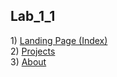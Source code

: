 <h2>Lab_1_1</h2>
<div>
  1) <a href="https://michael9kuzin.github.io/Web-Homework/lab_1/Kuzin_Mixail/lab_1_1/src/index.html">Landing Page (Index)</a>
  <br>2) <a href="https://michael9kuzin.github.io/Web-Homework/lab_1/Kuzin_Mixail/lab_1_1/src/project.html">Projects</a>
  <br>3) <a href="https://michael9kuzin.github.io/Web-Homework/lab_1/Kuzin_Mixail/lab_1_1/src/about.html">About</a>
</div>
